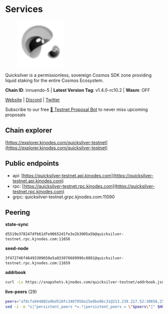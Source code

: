 # Services

<figure><img src="https://raw.githubusercontent.com/kj89/cosmos-images/main/logos/quicksilver.png" width="150" alt=""><figcaption></figcaption></figure>

Quicksilver is a permissionless, sovereign Cosmos SDK zone providing liquid staking for the entire Cosmos Ecosystem.

**Chain ID**: innuendo-5 | **Latest Version Tag**: v1.4.0-rc10.2 | **Wasm**: OFF

[Website](https://quicksilver.zone) | [Discord](https://discord.gg/quicksilverprotocol) | [Twitter](https://twitter.com/quicksilverzone)



Subscribe to our free [🤖 Testnet Proposal Bot](https://t.me/kjnodes_testnet_proposal_bot) to never miss upcoming proposals


## Chain explorer
[https://explorer.kjnodes.com/quicksilver-testnet](https://explorer.kjnodes.com/quicksilver-testnet)

## Public endpoints

* api: [https://quicksilver-testnet.api.kjnodes.com](https://quicksilver-testnet.api.kjnodes.com)
* rpc: [https://quicksilver-testnet.rpc.kjnodes.com](https://quicksilver-testnet.rpc.kjnodes.com)
* grpc: quicksilver-testnet.grpc.kjnodes.com:11090

## Peering

**state-sync**

```text
d5519e378247dfb61dfe90652d1fe3e2b3005a5b@quicksilver-testnet.rpc.kjnodes.com:11656
```

**seed-node**

```text
3f472746f46493309650e5a033076689996c8881@quicksilver-testnet.rpc.kjnodes.com:11659
```

**addrbook**
```bash
curl -Ls https://snapshots.kjnodes.com/quicksilver-testnet/addrbook.json > $HOME/.quicksilverd/config/addrbook.json
```

**live-peers** (29)
```bash
peers="af8cfa944802a9bd510fc3407950a15e8be86c31@213.239.217.52:30656,25410bff2fb7312d24c11b1e990507e5e3aa40b7@135.125.5.31:48656,5c2a752c9b1952dbed075c56c600c3a79b58c395@95.214.55.232:27026,bdb93c655989b2c1882339fabb013317066dda56@95.214.52.138:26676,e25a748120c9608c1d2a70fafa75178d862b3463@178.18.254.211:10656,1c4274460224753e8080d0efd16c0ed88fe27fc0@51.195.145.103:26656,42f87cb55d5fdd222da28023613c66857398c4b8@5.22.223.252:26656,a37474c1f254cd4b16d924327a755c914e8e7d86@65.109.30.53:26656,a49d8d304e96350272dca24934b8295bc81d75d2@23.227.200.10:26656,f0621c59ca7cfba98015ae2a47886fc3d9c0020c@94.130.132.227:2060,a637b94cb989909cc182623748ef179b0659f148@65.109.23.114:11156,13564ca7ffcc8fa6bcc6d405c96fe8c724ec17da@88.99.213.25:11656,9a60250367f370dc7395c7a5b0d503cec544188f@65.108.230.113:20026,78d271e4b4692ff1ee8490f3825a541558b31870@65.21.95.46:28656,d4d83e209a2b096859821228ea17475f9a487a48@23.88.0.170:15651,0a3ac40a7a4ce35978c4da97be2eb6974bc3c58b@185.252.233.217:46656,97377c16946f8e1fa69e7c2c6b7feb32c2090f09@116.202.227.117:11656,0ccfc2136005f448c11dd515e22aac3e25f4b6dd@31.220.84.183:36656,a288baa951cbe92b253c01c3936d930af1d56424@5.161.142.236:26656,03332cdbc3d354846a18992effbb8c20aa28f52a@65.21.133.125:28656,025e1a9ba7e536e1db47569b55081f7adf6d2f9e@95.217.83.28:26636,796e72ffc343c187cd5e8397c0c09c0671d228e0@185.16.39.51:26656,1452d484454c0f93ddf3cbf987ce1b9cadd8f23f@65.21.95.180:37656,17d1c0845076139a81174b1837bff598fb255d31@46.4.121.72:11156,392a7ec2683e288866c353b7a8ac9ecc4e7b4bfc@142.165.207.19:16656,66f9d8f52a4637dc9215cdaa8dc2977633e52bbf@157.90.176.184:16656,74abcb5243d4ffc43de6ad1a288d8e50adcd467e@65.109.80.176:20656,e0f0703e9ce343c46e0ec01b19216715e817b358@65.109.85.170:28656,d5519e378247dfb61dfe90652d1fe3e2b3005a5b@65.109.68.190:11656"
sed -i -e "s|^persistent_peers *=.*|persistent_peers = \"$peers\"|" $HOME/.quicksilverd/config/config.toml
```
